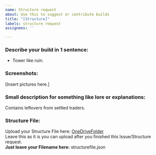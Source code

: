 ```yaml
---
name: Structure request
about: Use this to suggest or contribute builds
title: "[Structure]"
labels: structure request
assignees: ''

---
```


### Describe your build in 1 sentence:
- Tower like ruin.

### Screenshots:
[Insert pictures here.]

### Small description for something like lore or explanations:
Contains leftovers from settled traders.

### Structure File:
Upload your Structure File here: [OneDriveFolder](https://1drv.ms/u/s!AvmodXdmrW-QhuU_PUTj-4QiswS5bQ?e=ENXhLS) <br>
Leave this as it is you can upload after you finished this Issue/Structure request. <br>
**Just leave your Filename here:** structurefile.json
